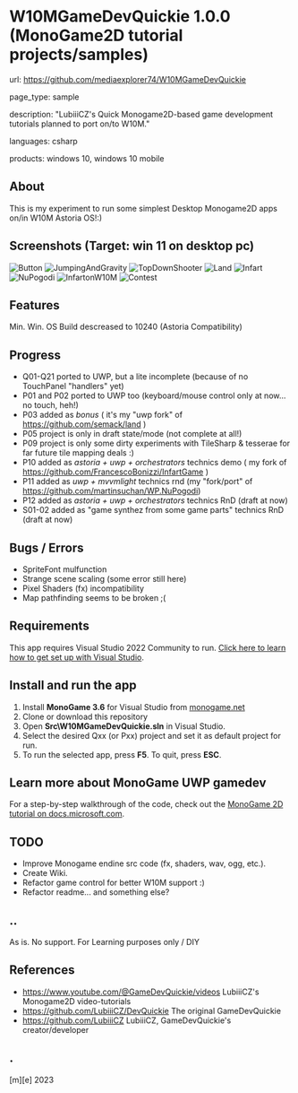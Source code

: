 # W10MGameDevQuickie 1.0.0 (MonoGame2D tutorial projects/samples)

url: https://github.com/mediaexplorer74/W10MGameDevQuickie

page_type: sample

description: "LubiiiCZ's Quick Monogame2D-based game development tutorials planned to 
port on/to W10M."

languages: csharp

products: windows 10, windows 10 mobile

## About 
This is my experiment to run some simplest Desktop Monogame2D apps on/in W10M Astoria OS!:)

## Screenshots (Target: win 11 on desktop pc)
![Button](Images/Q01.png)
![JumpingAndGravity](Images/Q21.png)
![TopDownShooter](Images/P02.png)
![Land](Images/P03.png)
![Infart](Images/P10.png)
![NuPogodi](Images/P11.png)
![InfartonW10M](Images/W10M.png)
![Contest](Images/S02.png)


## Features
Min. Win. OS Build descreased to 10240 (Astoria Compatibility)

## Progress
- Q01-Q21 ported to UWP, but a lite incomplete (because of no TouchPanel "handlers" yet)
- P01 and P02 ported to UWP too (keyboard/mouse control only at now... no touch, heh!)
- P03 added as *bonus* ( it's my "uwp fork" of https://github.com/semack/land )
- P05 project is only in draft state/mode (not complete at all!)
- P09 project is only some dirty experiments with TileSharp & tesserae for far future tile mapping deals :)
- P10 added as *astoria + uwp + orchestrators* technics demo ( my fork of https://github.com/FrancescoBonizzi/InfartGame )
- P11 added as *uwp + mvvmlight* technics rnd (my "fork/port" of https://github.com/martinsuchan/WP.NuPogodi)
- P12 added as *astoria + uwp + orchestrators* technics RnD (draft at now)
- S01-02 added as "game synthez from some game parts" technics RnD (draft at now)

## Bugs / Errors
- SpriteFont mulfunction 
- Strange scene scaling (some error still here)
- Pixel Shaders (fx) incompatibility
- Map pathfinding seems to be broken ;(

## Requirements
This app requires Visual Studio 2022 Community to run. [Click here to learn how to get set up with Visual Studio](https://docs.microsoft.com/windows/uwp/get-started/get-set-up).

## Install and run the app
1. Install **MonoGame 3.6** for Visual Studio from [monogame.net](http://www.monogame.net/)
2. Clone or download this repository
3. Open **Src\W10MGameDevQuickie.sln** in Visual Studio.
4. Select the desired Qxx (or Pxx) project and set it as default project for run. 
5. To run the selected app, press **F5**. To quit, press **ESC**.

## Learn more about MonoGame UWP gamedev
For a step-by-step walkthrough of the code, check out the [MonoGame 2D tutorial on docs.microsoft.com](https://web.archive.org/web/20170907085024/https://docs.microsoft.com/en-us/windows/uwp/get-started/get-started-tutorial-game-mg2d).

## TODO
- Improve Monogame endine src code (fx, shaders, wav, ogg, etc.).
- Create Wiki.
- Refactor game control for better W10M support :)
- Refactor readme... and something else? 

## ..
As is. No support. For Learning purposes only / DIY

## References
- https://www.youtube.com/@GameDevQuickie/videos LubiiiCZ's Monogame2D video-tutorials
- https://github.com/LubiiiCZ/DevQuickie The original GameDevQuickie
- https://github.com/LubiiiCZ LubiiiCZ, GameDevQuickie's creator/developer

## .
[m][e] 2023
